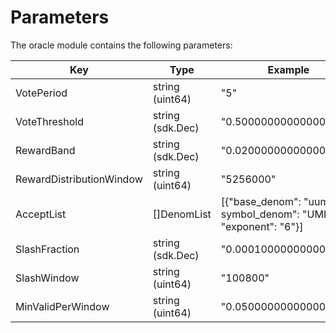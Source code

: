 
<!--
order: 7
-->

# Parameters

The oracle module contains the following parameters:

| Key                      | Type             | Example                |
|--------------------------|------------------|------------------------|
| VotePeriod               | string (uint64)  | "5"                    |
| VoteThreshold            | string (sdk.Dec) | "0.500000000000000000" |
| RewardBand               | string (sdk.Dec) | "0.020000000000000000" |
| RewardDistributionWindow | string (uint64)  | "5256000"              |
| AcceptList               | []DenomList      | [{"base_denom": "uumee", symbol_denom": "UMEE", "exponent": "6"}] |
| SlashFraction            | string (sdk.Dec) | "0.000100000000000000" |
| SlashWindow              | string (uint64)  | "100800"               |
| MinValidPerWindow        | string (uint64)  | "0.050000000000000000" |
